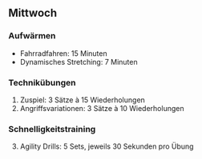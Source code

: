 ## Mittwoch

### Aufwärmen
- Fahrradfahren: 15 Minuten
- Dynamisches Stretching: 7 Minuten

### Technikübungen
1. Zuspiel: 3 Sätze à 15 Wiederholungen
2. Angriffsvariationen: 3 Sätze à 10 Wiederholungen

### Schnelligkeitstraining
3. Agility Drills: 5 Sets, jeweils 30 Sekunden pro Übung